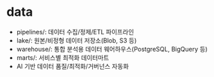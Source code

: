 # data
 
- pipelines/: 데이터 수집/정제/ETL 파이프라인
- lake/: 원본/비정형 데이터 저장소(Blob, S3 등)
- warehouse/: 통합 분석용 데이터 웨어하우스(PostgreSQL, BigQuery 등)
- marts/: 서비스별 최적화 데이터마트
- AI 기반 데이터 품질/최적화/거버넌스 자동화 